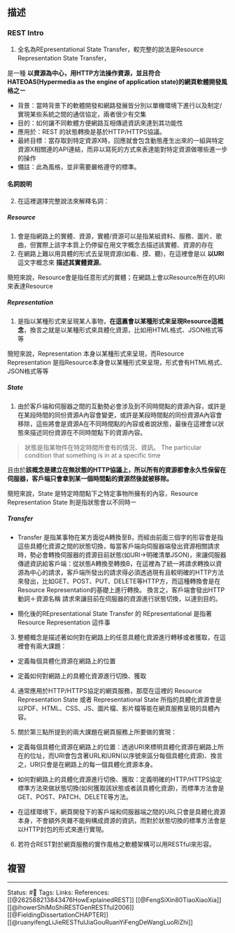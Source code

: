 ## 描述


### REST Intro

1. 全名為REpresentational State Transfer，較完整的說法是Resource Representation State Transfer，

是一種 **以資源為中心，用HTTP方法操作資源，並且符合HATEOAS(Hypermedia as the engine of application state)的網頁軟體開發風格之ㄧ**

- 背景：當時背景下的軟體開發和網路發展皆分別以單機環境下進行以及制定/實現某些系統之間的通信協定，兩者很少有交集
- 目的：如何讓不同軟體方便網路互相傳遞資訊來達到其功能性
- 應用於：REST 的狀態轉換是基於HTTP/HTTPS協議。
- 最終目標：當存取到特定資源X時，回應就會包含動態產生出來的一組與特定資源X相關連的API連結，而非以寫死的方式來表達能對特定資源做哪些進一步的操作
- 備註：此為風格，並非需要嚴格遵守的標準。

#### 名詞說明

2. 在這裡選擇完整說法來解釋名詞：

##### Resource
1. 會是指網路上的實體、資源，實體/資源可以是指某組資料、服務、圖片、歌曲，但實際上該字本質上仍停留在用文字概念去描述該實體、資源的存在
2. 在網路上難以用具體的形式去呈現資源(如看、摸、聽)，在這裡會是以 **以URI** 這文字概念來 **描述其實體資源**。

簡短來說，Resource會是指任意形式的實體；在網路上會以Resource所在的URI來表達Resource

##### Representation
1. 是指以某種形式來呈現某人事物，**在這裏會以某種形式來呈現Resource這概念**，換言之就是以某種形式來具體化資源，比如用HTML格式、JSON格式等等

簡短來說，Representation 本身以某種形式來呈現，而Resource Representation 是指Resource本身會以某種形式來呈現，形式會有HTML格式、JSON格式等等

##### State
1. 由於客戶端和伺服器之間的互動勢必會涉及到不同時間點的資源內容，或許是在某段時間的同份資源A內容會變更，或許是某段時間點的同份資源A內容會移除，這些將會是資源A在不同時間點的內容或者說狀態，最後在這裡會以狀態來描述同份資源在不同時間點下的資源內容。

> 狀態是指某物件在特定時間所會有的情況、資訊。 The particular condition that something is in at a specific time

且由於**該概念是建立在無狀態的HTTP協議上，所以所有的資源都會永久性保留在伺服器，客戶端只會拿到某一個時間點的資源然後就被移除。**


簡短來說，State 是特定時間點下之特定事物所擁有的內容，Resource Representation State 則是指狀態會以不同時ㄧ

##### Transfer
- Transfer 是指某事物在某方面從A轉換至B，而經由前面三個字的形容會是指這些具體化資源之間的狀態切換，每當客戶端向伺服器端發出資源相關請求時，勢必會轉換伺服器的資源目前狀態(如URI->明確清單JSON)，來讓伺服器傳遞資訊給客戶端：從狀態A轉換至轉換B，在這裡為了統一將請求轉換以資源為中心的請求，客戶端所發出的請求得必須透過現有且較明確的HTTP方法來發出，比如GET、POST、PUT、DELETE等HTTP方，而這種轉換會是在Resource Representation的基礎上進行轉換。 換言之，客戶端會發出HTTP動詞＋資源名稱 請求來讓目前在伺服器的資源進行狀態切換，以達到目的。

- 簡化後的REpresentational State Transfer 的 REpresentational 是指著Resource Representation 這件事


3. 整體概念是描述著如何對在網路上的任意具體化資源進行轉移或者獲取，在這裡會有兩大課題：

- 定義每個具體化資源在網路上的位置

- 定義如何對網路上的具體化資源進行切換、獲取


4. 通常應用於HTTP/HTTPS協定的網頁服務，那麼在這裡的 Resource Representation State 或者 Representational State 所指的具體化資源會是以PDF、HTML、CSS、JS、圖片檔、影片檔等能在網頁服務呈現的具體內容。

5. 關於第三點所提到的兩大課題在網頁服務上所要做的實現：

- 定義每個具體化資源在網路上的位置：透過URI來標明具體化資源在網路上所在的位址，而URI會包含著URL和URN(以序號來區分每個具體化資源)、換言之，URI只會是在網路上的每一個具體化資源本身。

- 如何對網路上的具體化資源進行切換、獲取：定義明確的HTTP/HTTPS協定標準方法來做狀態切換(如何獲取該狀態或者該具體化資源)，而標準方法會是GET、POST、PATCH、DELETE等方法。

- 在這樣環境下，網頁開發下的客戶端和伺服器端之間的URL只會是具體化資源本身，不會額外夾雜不能夠構成資源的資訊，而對於狀態切換的標準方法會是以HTTP封包的形式來進行實現。

6. 若符合REST對於網頁服務的實作風格之軟體架構可以用RESTful來形容。

  
  


  





## 複習


---
Status: #🌱 
Tags:
Links:
References:
[[@262588213843476HowExplainedREST]]
[[@FengSiXin80TiaoXiaoXia]]
[[@ihowerShiMoShiRESTGenRESTful2006]]
[[@FieldingDissertationCHAPTER]]
[[@ruanyifengLiJieRESTfulJiaGouRuanYiFengDeWangLuoRiZhi]]
